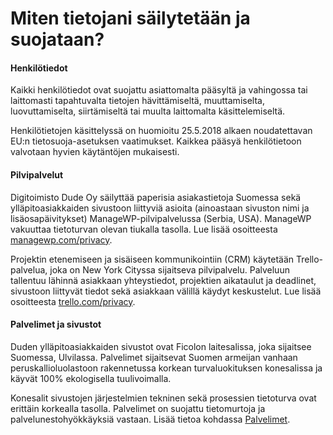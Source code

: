 # Miten tietojani säilytetään ja suojataan?

#### Henkilötiedot <a href="#henkiloetiedot" id="henkiloetiedot"></a>

Kaikki henkilötiedot ovat suojattu asiattomalta pääsyltä ja vahingossa tai laittomasti tapahtuvalta tietojen hävittämiseltä, muuttamiselta, luovuttamiselta, siirtämiseltä tai muulta laittomalta käsittelemiseltä.

Henkilötietojen käsittelyssä on huomioitu 25.5.2018 alkaen noudatettavan EU:n tietosuoja-asetuksen vaatimukset. Kaikkea pääsyä henkilötietoon valvotaan hyvien käytäntöjen mukaisesti.

#### Pilvipalvelut

Digitoimisto Dude Oy säilyttää paperisia asiakastietoja Suomessa sekä ylläpitoasiakkaiden sivustoon liittyviä asioita (ainoastaan sivuston nimi ja lisäosapäivitykset) ManageWP-pilvipalvelussa (Serbia, USA). ManageWP vakuuttaa tietoturvan olevan tiukalla tasolla. Lue lisää osoitteesta [managewp.com/privacy](https://managewp.com/privacy).

Projektin etenemiseen ja sisäiseen kommunikointiin (CRM) käytetään Trello-palvelua, joka on New York Cityssa sijaitseva pilvipalvelu. Palveluun tallentuu lähinnä asiakkaan yhteystiedot, projektien aikataulut ja deadlinet, sivustoon liittyvät tiedot sekä asiakkaan välillä käydyt keskustelut. Lue lisää osoitteesta [trello.com/privacy](https://trello.com/privacy).

#### Palvelimet ja sivustot

Duden ylläpitoasiakkaiden sivustot ovat Ficolon laitesalissa, joka sijaitsee Suomessa, Ulvilassa. Palvelimet sijaitsevat Suomen armeijan vanhaan peruskallioluolastoon rakennetussa korkean turvaluokituksen konesalissa ja käyvät 100% ekologisella tuulivoimalla.

Konesalit sivustojen järjestelmien tekninen sekä prosessien tietoturva ovat erittäin korkealla tasolla. Palvelimet on suojattu tietomurtoja ja palvelunestohyökkäyksiä vastaan. Lisää tietoa kohdassa [Palvelimet](https://handbook.dude.fi/palvelimet).
